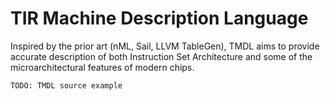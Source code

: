 # TIR Machine Description Language

Inspired by the prior art (nML, Sail, LLVM TableGen), TMDL aims to provide
accurate description of both Instruction Set Architecture and some of the
microarchitectural features of modern chips.

```
TODO: TMDL source example
```
